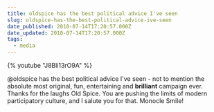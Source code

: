 ```yaml
---
title: oldspice has the best political advice I've seen
slug: oldspice-has-the-best-political-advice-ive-seen
date_published: 2010-07-14T17:20:57.000Z
date_updated: 2010-07-14T17:20:57.000Z
tags:
  - media
---
```


{% youtube "J8Bli13rO9A" %}

@oldspice has the best political advice I've seen - not to mention the absolute most original, fun, entertaining and **brilliant** campaign ever. Thanks for the laughs Old Spice. You are pushing the limits of modern participatory culture, and I salute you for that. Monocle Smile!
